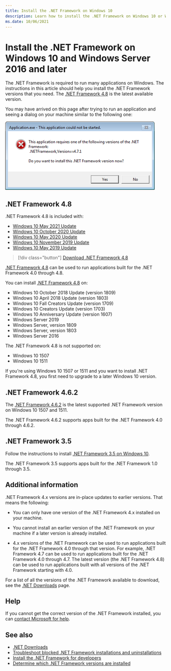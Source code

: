 ```yaml
---
title: Install the .NET Framework on Windows 10
description: Learn how to install the .NET Framework on Windows 10 or Windows Server 2016.
ms.date: 10/06/2021
---
```

# Install the .NET Framework on Windows 10 and Windows Server 2016 and later

The .NET Framework is required to run many applications on Windows. The instructions in this article should help you install the .NET Framework versions that you need. The [.NET Framework 4.8](https://github.com/Microsoft/dotnet/tree/master/releases/net48) is the latest available version.

You may have arrived on this page after trying to run an application and seeing a dialog on your machine similar to the following one:

![This application could not be started](./media/this-application-could-not-be-started.png)

## .NET Framework 4.8

.NET Framework 4.8 is included with:

- [Windows 10 May 2021 Update](/windows/whats-new/whats-new-windows-10-version-21h1)
- [Windows 10 October 2020 Update](/windows/whats-new/whats-new-windows-10-version-20h2)
- [Windows 10 May 2020 Update](/windows/whats-new/whats-new-windows-10-version-2004)
- [Windows 10 November 2019 Update](/windows/whats-new/whats-new-windows-10-version-1909)
- [Windows 10 May 2019 Update](/windows/whats-new/whats-new-windows-10-version-1903)

> [!div class="button"]
> [Download .NET Framework 4.8](https://dotnet.microsoft.com/download/dotnet-framework/net48)

[.NET Framework 4.8](https://dotnet.microsoft.com/download/dotnet-framework/net48) can be used to run applications built for the .NET Framework 4.0 through 4.8.

You can install [.NET Framework 4.8](https://dotnet.microsoft.com/download/dotnet-framework/net48) on:

- Windows 10 October 2018 Update (version 1809)
- Windows 10 April 2018 Update (version 1803)
- Windows 10 Fall Creators Update (version 1709)
- Windows 10 Creators Update (version 1703)
- Windows 10 Anniversary Update (version 1607)
- Windows Server 2019
- Windows Server, version 1809
- Windows Server, version 1803
- Windows Server 2016

The .NET Framework 4.8 is not supported on:

- Windows 10 1507
- Windows 10 1511

If you're using Windows 10 1507 or 1511 and you want to install .NET Framework 4.8, you first need to upgrade to a later Windows 10 version.

## .NET Framework 4.6.2

The [.NET Framework 4.6.2](https://dotnet.microsoft.com/download/dotnet-framework/net462) is the latest supported .NET Framework version on Windows 10 1507 and 1511.

The .NET Framework 4.6.2 supports apps built for the .NET Framework 4.0 through 4.6.2.

## .NET Framework 3.5

Follow the instructions to install [.NET Framework 3.5 on Windows 10](dotnet-35-windows.md).

The .NET Framework 3.5 supports apps built for the .NET Framework 1.0 through 3.5.

## Additional information

.NET Framework 4.x versions are in-place updates to earlier versions. That means the following:

- You can only have one version of the .NET Framework 4.x installed on your machine.

- You cannot install an earlier version of the .NET Framework on your machine if a later version is already installed.

- 4.x versions of the .NET Framework can be used to run applications built for the .NET Framework 4.0 through that version. For example, .NET Framework 4.7 can be used to run applications built for the .NET Framework 4.0 through 4.7. The latest version (the .NET Framework 4.8) can be used to run applications built with all versions of the .NET Framework starting with 4.0.

For a list of all the versions of the .NET Framework available to download, see the [.NET Downloads](https://dotnet.microsoft.com/download) page.

## Help

If you cannot get the correct version of the .NET Framework installed, you can [contact Microsoft for help](mailto:dotnet-install-help@service.microsoft.com?subject=Install-Help).

## See also

- [.NET Downloads](https://dotnet.microsoft.com/download)
- [Troubleshoot blocked .NET Framework installations and uninstallations](troubleshoot-blocked-installations-and-uninstallations.md)
- [Install the .NET Framework for developers](guide-for-developers.md)
- [Determine which .NET Framework versions are installed](../migration-guide/how-to-determine-which-versions-are-installed.md)

